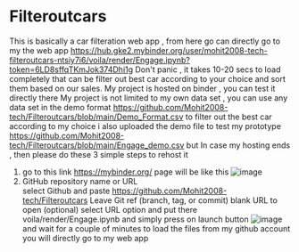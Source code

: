 # Filteroutcars
This is basically a car filteration web app ,
from here go can directly go to my the web app 
https://hub.gke2.mybinder.org/user/mohit2008-tech-filteroutcars-ntsiy7i6/voila/render/Engage.ipynb?token=6LD8sffqTKmJok374Dhi1g
Don't panic , it takes 10-20 secs to load completely
that can be filter out best car according to your choice and sort them based on our sales.
My project is hosted on binder , you can test it directly there 
My project is not limited to my own data set , you can use any data set in the demo format 
https://github.com/Mohit2008-tech/Filteroutcars/blob/main/Demo_Format.csv
to filter out the best car according to my choice
i also uploaded the demo file to test my prototype https://github.com/Mohit2008-tech/Filteroutcars/blob/main/Engage_demo.csv
but 
In case my hosting ends , then please do these 3 simple steps to rehost it 
1.  go to this link    https://mybinder.org/
    page will be like this
 ![image](https://user-images.githubusercontent.com/83158393/170828192-a99bb24b-0332-4ae9-93c2-6f77e26f3c4b.png)
2.  GitHub repository name or URL    
    select Github and paste https://github.com/Mohit2008-tech/Filteroutcars
    Leave Git ref (branch, tag, or commit) blank
    URL to open (optional) 
    select URL option and put there 
    voila/render/Engage.ipynb
    and simply press on launch button
    ![image](https://user-images.githubusercontent.com/83158393/170828319-ca6da18a-e711-4c46-8f66-caafe044bcb0.png)
and wait for a couple of minutes to load the files from my github account
you will directly go to my web app 
